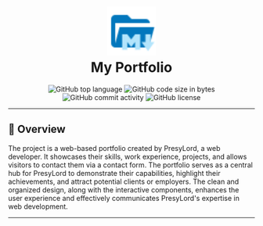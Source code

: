 
<div align="center">
<h1 align="center">
<img src="https://raw.githubusercontent.com/PKief/vscode-material-icon-theme/ec559a9f6bfd399b82bb44393651661b08aaf7ba/icons/folder-markdown-open.svg" width="100" />
<br>My Portfolio
</h1>

<img src="https://img.shields.io/github/languages/top/presylord/my-portfolio-tailwind?style&color=5D6D7E" alt="GitHub top language" />
<img src="https://img.shields.io/github/languages/code-size/presylord/my-portfolio-tailwind?style&color=5D6D7E" alt="GitHub code size in bytes" />
<img src="https://img.shields.io/github/commit-activity/m/presylord/my-portfolio-tailwind?style&color=5D6D7E" alt="GitHub commit activity" />
<img src="https://img.shields.io/github/license/presylord/my-portfolio-tailwind?style&color=5D6D7E" alt="GitHub license" />
</div>


---


## 📍 Overview

The project is a web-based portfolio created by PresyLord, a web developer. It showcases their skills, work experience, projects, and allows visitors to contact them via a contact form. The portfolio serves as a central hub for PresyLord to demonstrate their capabilities, highlight their achievements, and attract potential clients or employers. The clean and organized design, along with the interactive components, enhances the user experience and effectively communicates PresyLord's expertise in web development.

---
